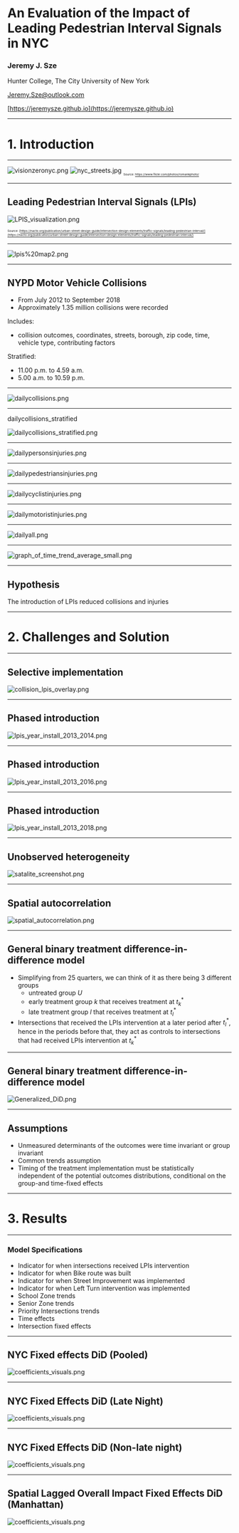 <!-- $theme: default -->

<!-- page_number: true -->

# An Evaluation of the Impact of Leading Pedestrian Interval Signals in NYC

### Jeremy J. Sze
Hunter College, The City University of New York

[Jeremy.Sze@outlook.com](mailto:Jeremy.Sze@outlook.com)

[https://jeremysze.github.io](https://jeremysze.github.io)

---
# 1. Introduction

---
![visionzeronyc.png](../manuscripts/visionzeronyc.png)
![nyc_streets.jpg](../manuscripts/nyc_streets.jpg)
<sub><sub><sub><sup> Source: https://www.flickr.com/photos/romankphoto/</sup></sub></sub></sub>

---
## Leading Pedestrian Interval Signals (LPIs)
![LPIS_visualization.png](../manuscripts/LPIS_visualization.png)

<sub><sub><sub><sup> Source: [https://nacto.org/publication/urban-street-design-guide/intersection-design-elements/traffic-signals/leading-pedestrian-interval/](https://nacto.org/publication/urban-street-design-guide/intersection-design-elements/traffic-signals/leading-pedestrian-interval/)</sup></sub></sub></sub>

---
![lpis%20map2.png](../manuscripts/lpis%20map2.png)

---
## NYPD Motor Vehicle Collisions
* From July 2012 to September 2018
* Approximately 1.35 million collisions were recorded

Includes: 
* collision outcomes, coordinates, streets, borough, zip code, time, vehicle type, contributing factors

Stratified:
* 11.00 p.m. to 4.59 a.m.
* 5.00 a.m. to 10.59 p.m.

---
![dailycollisions.png](../manuscripts/dailycollisions.png)

---
dailycollisions_stratified

![dailycollisions_stratified.png](../manuscripts/dailycollisions_stratified.png)

---

![dailypersonsinjuries.png](../manuscripts/dailypersonsinjuries.png)

---
![dailypedestriansinjuries.png](../manuscripts/dailypedestriansinjuries.png)

---
![dailycyclistinjuries.png](../manuscripts/dailycyclistinjuries.png)

---
![dailymotoristinjuries.png](../manuscripts/dailymotoristinjuries.png)

---
![dailyall.png](../manuscripts/dailyall.png)

---
![graph_of_time_trend_average_small.png](../manuscripts/graph_of_time_trend_average_small.png)

---
## Hypothesis

The introduction of LPIs reduced collisions and injuries

---
# 2. Challenges and Solution

---
## Selective implementation
![collision_lpis_overlay.png](../manuscripts/collision_lpis_overlay.png)

---
## Phased introduction
![lpis_year_install_2013_2014.png](../manuscripts/lpis_year_install_2013_2014.png)

---
## Phased introduction

![lpis_year_install_2013_2016.png](../manuscripts/lpis_year_install_2013_2016.png)

---

## Phased introduction

![lpis_year_install_2013_2018.png](../manuscripts/lpis_year_install_2013_2018.png)

---

## Unobserved heterogeneity

![satalite_screenshot.png](../manuscripts/satalite_screenshot.png)

---
## Spatial autocorrelation
![spatial_autocorrelation.png](../manuscripts/spatial_autocorrelation.png)

---
## General binary treatment difference-in-difference model
* Simplifying from 25 quarters, we can think of it as there being 3 different groups
    * untreated group $U$
    * early treatment group $k$ that receives treatment at $t^*_k$
    * late treatment group $l$ that receives treatment at $t^*_l$
* Intersections that received the LPIs intervention at a later period after $t^*_l$, hence in the periods before that, they act as controls to intersections that had received LPIs intervention at $t^*_k$
---

## General binary treatment difference-in-difference model

![Generalized_DiD.png](../manuscripts/Generalized_DiD.png)

---
## Assumptions
* Unmeasured determinants of the outcomes were time invariant or group invariant
* Common trends assumption
* Timing of the treatment implementation must be statistically independent of the potential outcomes distributions, conditional on the group-and time-fixed effects

---
# 3. Results
---
### Model Specifications
* Indicator for when intersections received LPIs intervention
* Indicator for when Bike route was built
* Indicator for when Street Improvement was implemented
* Indicator for when Left Turn intervention was implemented
* School Zone trends
* Senior Zone trends
* Priority Intersections trends
* Time effects
* Intersection fixed effects

---

## NYC Fixed effects DiD (Pooled)
![coefficients_visuals.png](../manuscripts/NYC_collisions_pooled_visuals.png)

---

## NYC Fixed Effects DiD (Late Night)
![coefficients_visuals.png](../manuscripts/NYC_collisions_latenight_visuals.png)

---

## NYC Fixed Effects DiD (Non-late night)
![coefficients_visuals.png](../manuscripts/NYC_collisions_nonlatenight_visuals.png)

---

## Spatial Lagged Overall Impact Fixed Effects DiD (Manhattan)
![coefficients_visuals.png](../manuscripts/Manhattan_collisions_overall_visuals.png)